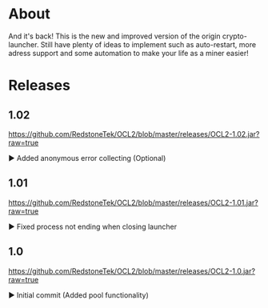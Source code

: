 # About
And it's back!
This is the new and improved version of the origin crypto-launcher.
Still have plenty of ideas to implement such as auto-restart, more adress support and some automation to make your life as a miner easier!
# Releases
## 1.02
https://github.com/RedstoneTek/OCL2/blob/master/releases/OCL2-1.02.jar?raw=true

:arrow_forward: Added anonymous error collecting (Optional)
## 1.01
https://github.com/RedstoneTek/OCL2/blob/master/releases/OCL2-1.01.jar?raw=true

:arrow_forward: Fixed process not ending when closing launcher
## 1.0
https://github.com/RedstoneTek/OCL2/blob/master/releases/OCL2-1.0.jar?raw=true

:arrow_forward: Initial commit (Added pool functionality)
